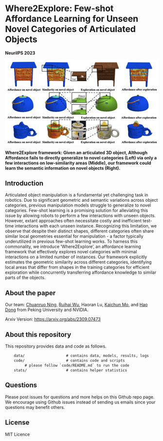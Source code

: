 # Where2Explore: Few-shot Affordance Learning for Unseen Novel Categories of Articulated Objects
**NeuriIPS 2023**

![Overview](/images/guide.png)

**Where2Explore framework: Given an articulated 3D object, Although Affordance fails to directly generalize to 
novel categories (Left) via only a few interactions on low-similarity areas (Middle), our framework could learn the semantic information 
on novel objects (Right).**

## Introduction
Articulated object manipulation is a fundamental yet challenging task in robotics. Due to significant geometric and semantic 
variations across object categories, previous manipulation models struggle to generalize to novel categories. Few-shot 
learning is a promising solution for alleviating this issue by allowing robots to perform a few interactions with unseen 
objects. However, extant approaches often necessitate costly and inefficient test-time interactions with each unseen instance. 
Recognizing this limitation, we observe that despite their distinct shapes, different categories often share similar local 
geometries essential for manipulation - a factor typically underutilized in 
previous few-shot learning works. To harness this commonality, we introduce ‘Where2Explore’, an affordance learning framework 
that effectively explores novel categories with minimal interactions on a limited number of instances. Our framework 
explicitly estimates the geometric similarity across different categories, identifying local areas that differ from shapes 
in the training categories for efficient exploration while concurrently transferring affordance knowledge to similar parts 
of the objects. 
## About the paper

Our team: 
[Chuanruo Ning](https://tritiumr.github.io),
[Ruihai Wu](https://warshallrho.github.io),
Haoran Lu,
[Kaichun Mo](https://kaichun-mo.github.io),
and [Hao Dong](https://zsdonghao.github.io)
from 
Peking University and NVIDIA.

Arxiv Version: https://arxiv.org/abs/2309.07473

## About this repository

This repository provides data and code as follows.


```
    data/                   # contains data, models, results, logs
    code/                   # contains code and scripts
         # please follow `code/README.md` to run the code
    stats/                  # contains helper statistics
```

## Questions

Please post issues for questions and more helps on this Github repo page. We encourage using Github issues instead of sending us emails since your questions may benefit others.

## License

MIT Licence
